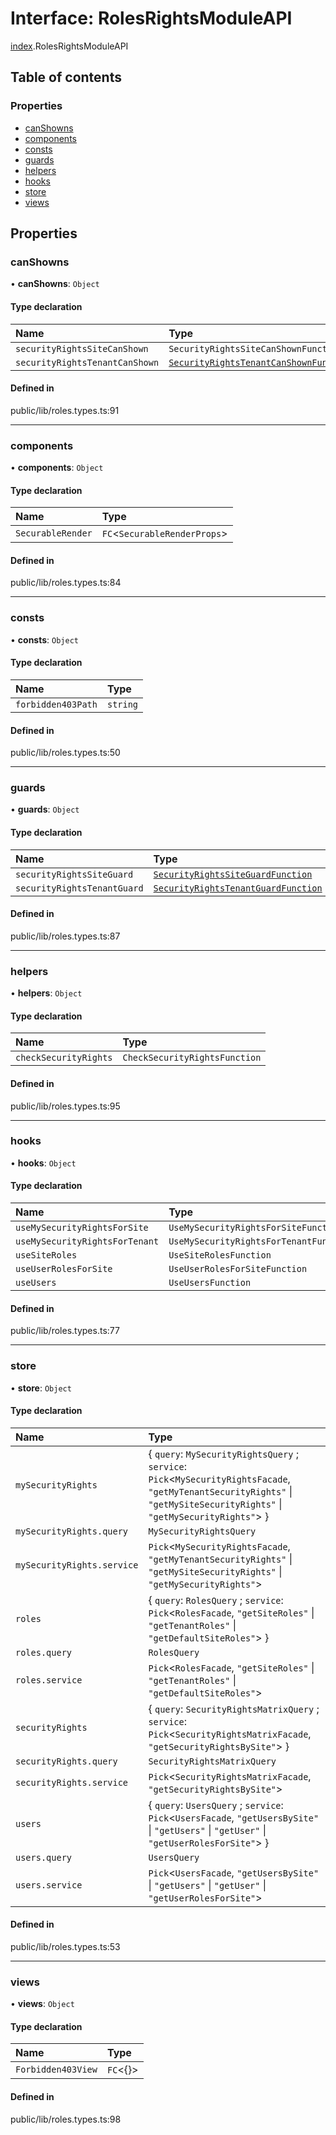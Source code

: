# Interface: RolesRightsModuleAPI

[index](../wiki/index).RolesRightsModuleAPI

## Table of contents

### Properties

- [canShowns](../wiki/index.RolesRightsModuleAPI#canshowns)
- [components](../wiki/index.RolesRightsModuleAPI#components)
- [consts](../wiki/index.RolesRightsModuleAPI#consts)
- [guards](../wiki/index.RolesRightsModuleAPI#guards)
- [helpers](../wiki/index.RolesRightsModuleAPI#helpers)
- [hooks](../wiki/index.RolesRightsModuleAPI#hooks)
- [store](../wiki/index.RolesRightsModuleAPI#store)
- [views](../wiki/index.RolesRightsModuleAPI#views)

## Properties

### canShowns

• **canShowns**: `Object`

#### Type declaration

| Name | Type |
| :------ | :------ |
| `securityRightsSiteCanShown` | `SecurityRightsSiteCanShownFunction` |
| `securityRightsTenantCanShown` | [`SecurityRightsTenantCanShownFunction`](../wiki/index#securityrightstenantcanshownfunction) |

#### Defined in

public/lib/roles.types.ts:91

___

### components

• **components**: `Object`

#### Type declaration

| Name | Type |
| :------ | :------ |
| `SecurableRender` | `FC`<`SecurableRenderProps`\> |

#### Defined in

public/lib/roles.types.ts:84

___

### consts

• **consts**: `Object`

#### Type declaration

| Name | Type |
| :------ | :------ |
| `forbidden403Path` | `string` |

#### Defined in

public/lib/roles.types.ts:50

___

### guards

• **guards**: `Object`

#### Type declaration

| Name | Type |
| :------ | :------ |
| `securityRightsSiteGuard` | [`SecurityRightsSiteGuardFunction`](../wiki/index#securityrightssiteguardfunction) |
| `securityRightsTenantGuard` | [`SecurityRightsTenantGuardFunction`](../wiki/index#securityrightstenantguardfunction) |

#### Defined in

public/lib/roles.types.ts:87

___

### helpers

• **helpers**: `Object`

#### Type declaration

| Name | Type |
| :------ | :------ |
| `checkSecurityRights` | `CheckSecurityRightsFunction` |

#### Defined in

public/lib/roles.types.ts:95

___

### hooks

• **hooks**: `Object`

#### Type declaration

| Name | Type |
| :------ | :------ |
| `useMySecurityRightsForSite` | `UseMySecurityRightsForSiteFunction` |
| `useMySecurityRightsForTenant` | `UseMySecurityRightsForTenantFunction` |
| `useSiteRoles` | `UseSiteRolesFunction` |
| `useUserRolesForSite` | `UseUserRolesForSiteFunction` |
| `useUsers` | `UseUsersFunction` |

#### Defined in

public/lib/roles.types.ts:77

___

### store

• **store**: `Object`

#### Type declaration

| Name | Type |
| :------ | :------ |
| `mySecurityRights` | { `query`: `MySecurityRightsQuery` ; `service`: `Pick`<`MySecurityRightsFacade`, ``"getMyTenantSecurityRights"`` \| ``"getMySiteSecurityRights"`` \| ``"getMySecurityRights"``\>  } |
| `mySecurityRights.query` | `MySecurityRightsQuery` |
| `mySecurityRights.service` | `Pick`<`MySecurityRightsFacade`, ``"getMyTenantSecurityRights"`` \| ``"getMySiteSecurityRights"`` \| ``"getMySecurityRights"``\> |
| `roles` | { `query`: `RolesQuery` ; `service`: `Pick`<`RolesFacade`, ``"getSiteRoles"`` \| ``"getTenantRoles"`` \| ``"getDefaultSiteRoles"``\>  } |
| `roles.query` | `RolesQuery` |
| `roles.service` | `Pick`<`RolesFacade`, ``"getSiteRoles"`` \| ``"getTenantRoles"`` \| ``"getDefaultSiteRoles"``\> |
| `securityRights` | { `query`: `SecurityRightsMatrixQuery` ; `service`: `Pick`<`SecurityRightsMatrixFacade`, ``"getSecurityRightsBySite"``\>  } |
| `securityRights.query` | `SecurityRightsMatrixQuery` |
| `securityRights.service` | `Pick`<`SecurityRightsMatrixFacade`, ``"getSecurityRightsBySite"``\> |
| `users` | { `query`: `UsersQuery` ; `service`: `Pick`<`UsersFacade`, ``"getUsersBySite"`` \| ``"getUsers"`` \| ``"getUser"`` \| ``"getUserRolesForSite"``\>  } |
| `users.query` | `UsersQuery` |
| `users.service` | `Pick`<`UsersFacade`, ``"getUsersBySite"`` \| ``"getUsers"`` \| ``"getUser"`` \| ``"getUserRolesForSite"``\> |

#### Defined in

public/lib/roles.types.ts:53

___

### views

• **views**: `Object`

#### Type declaration

| Name | Type |
| :------ | :------ |
| `Forbidden403View` | `FC`<{}\> |

#### Defined in

public/lib/roles.types.ts:98
